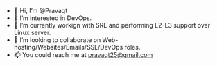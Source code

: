 - 👋 Hi, I’m @Pravaqt
- 👀 I’m interested in DevOps. 
- 🌱 I’m currently workign with SRE and performing L2-L3 support over Linux server.  
- 💞️ I’m looking to collaborate on Web-hosting/Websites/Emails/SSL/DevOps roles. 
- 📫 You could reach me at pravaqt25@gmail.com

<!---
Pravaqt/Pravaqt is a ✨ special ✨ repository because its `README.md` (this file) appears on your GitHub profile.
You can click the Preview link to take a look at your changes.
--->
